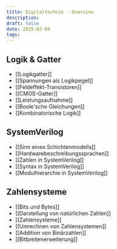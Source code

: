 ```yaml
---
title: Digitaltechnik - Overview
description:
draft: false
date: 2025-02-09
tags:
---
```

## Logik & Gatter
- [[Logikgatter]]
- [[Spannungen als Logikpegel]]
- [[Feldeffekt-Transistoren]]
- [[CMOS-Gatter]]
- [[Leistungsaufnahme]]
- [[Boole'sche Gleichungen]]
- [[Kombinatorische Logik]]

## SystemVerilog
- [[Sinn eines Schichtenmodells]]
- [[Hardwarebeschreibungssprachen]]
- [[Zahlen in SystemVerilog]]
- [[Syntax in SystemVerilog]]
- [[Modulhierarchie in SystemVerilog]]

## Zahlensysteme
- [[Bits und Bytes]]
- [[Darstellung von natürlichen Zahlen]]
- [[Zahlensysteme]]
- [[Umrechnen von Zahlensystemen]]
- [[Addition von Binärzahlen]]
- [[Bitbreitenerweiterung]]